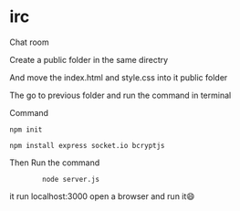 # irc
Chat room

Create a public folder in the same directry 

And move the index.html and style.css into it public folder

The go to previous folder and run the command in terminal

Command

    npm init
    
    npm install express socket.io bcryptjs

Then Run the command 
       
            node server.js

it run localhost:3000 open a browser and run it😄
